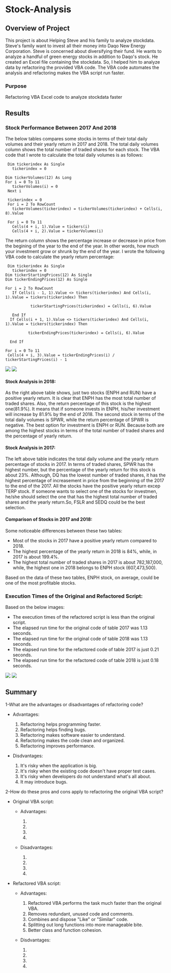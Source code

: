 # Stock-Analysis

## Overview of Project

This project is about Helping Steve and his family to analyze stockdata. Steve's family want to invest all their money into Daqo New Energy Corporation. Steve is concerned about diversifying their fund. He wants to analyze a handful of green energy stocks in addition to Daqo's stock. He created an Excel file containing the stockdata. So, I helped him to analyze data by refactoring the provided VBA code. The VBA code automates the analysis and refactoring makes the VBA script run faster.

### Purpose

Refactoring VBA Excel code to analyze stockdata faster

## Results

### Stock Performance Between 2017 And 2018

The below tables compares some stocks in terms of their total daily volumes and their yearly return in 2017 and 2018. The total daily volumes column shows the total number of traded shares for each stock. The VBA code that I wrote to calculate the total daily volumes is as follows:

     Dim tickerindex As Single
       tickerindex = 0
       
    Dim tickerVolumes(12) As Long
    For i = 0 To 11
       tickerVolumes(i) = 0
     Next i
      
     tickerindex = 0
     For i = 2 To RowCount
       tickerVolumes(tickerindex) = tickerVolumes(tickerindex) + Cells(i, 8).Value
       
     For i = 0 To 11
       Cells(4 + i, 1).Value = tickers(i)
       Cells(4 + i, 2).Value = tickerVolumes(i)
 
The return column shows the percentage increase or decrease in price from the begining of the year to the end of the year. In other words, how much your investment grow or shrunk by the end of the year. I wrote the following VBA code to calculate the yearly return percentage:

     Dim tickerindex As Single
       tickerindex = 0
    Dim tickerStartingPrices(12) As Single
    Dim tickerEndingPrices(12) As Single
    
    For i = 2 To RowCount
       If Cells(i - 1, 1).Value <> tickers(tickerindex) And Cells(i, 1).Value = tickers(tickerindex) Then

               tickerStartingPrices(tickerindex) = Cells(i, 6).Value

       End If
      If Cells(i + 1, 1).Value <> tickers(tickerindex) And Cells(i, 1).Value = tickers(tickerindex) Then

              tickerEndingPrices(tickerindex) = Cells(i, 6).Value

      End If  
      
    For i = 0 To 11
     Cells(4 + i, 3).Value = tickerEndingPrices(i) / tickerStartingPrices(i) - 1
     
    
 ![](https://github.com/Nazanin-hub/Stock-Analysis/blob/master/All%20stocks%20table%20-2017.png)
 ![](https://github.com/Nazanin-hub/Stock-Analysis/blob/master/All%20stocks%20table%20-2018.png)
    
#### Stock Analysis in 2018:   
    
As the right above table shows, just two stocks (ENPH and RUN) have a positive yearly return. It is clear that ENPH has the most total number of traded shares. Also, the return percentage of this stock is the highest one(81.9%). It means that if someone invests in ENPH, his/her investment will increase by 81.9% by the end of 2018. The second stock in terms of the total daily volumes is SPWR, while the return percentage of SPWR is negative. The best option for investment is ENPH or RUN. Because both are among the highest stocks in terms of the total number of traded shares and the percentage of yearly return.  

#### Stock Analysis in 2017:

The left above table indicates the total daily volume and the yearly return percentage of stocks in 2017. In terms of traded shares, SPWR has the highest number, but the percentage of the yearly return for this stock is about 23%. Although, DQ has the lowest number of traded shares, it has the highest percentage of increasement in price from the beginning of the 2017 to the end of the 2017. All the stocks have the positive yearly return excep TERP stock. If someone wants to select one of the stocks for investmen, he/she should select the one that has the highest total number of traded shares and the yearly return.So, FSLR and SEDQ could be the best selection. 

#### Comparison of Stocks in 2017 and 2018:

Some noticeable differences between these two tables:

   - Most of the stocks in 2017 have a positive yearly return compared to 2018. 
   - The highest percentage of the yearly return in 2018 is 84%, while, in 2017 is about 199.4%. 
   - The highest total number of traded shares in 2017 is about 782,187,000, while, the highest one in 2018 belongs to ENPH stock (607,473,500). 
  
Based on the data of these two tables, ENPH stock, on average, could be one of the most profitable stocks.

### Execution Times of the Original and Refactored Script:

Based on the below images: 
 - The execution times of the refactored script is less than the original script. 
 - The elapsed run time for the original code of table 2017 was 1.13 seconds.
 - The elapsed run time for the original code of table 2018 was 1.13 seconds. 
 - The elapsed run time for the refactored code of table 2017 is just 0.21 seconds. 
 - The elapsed run time for the refactored code of table 2018 is just 0.18 seconds. 

![](https://github.com/Nazanin-hub/Stock-Analysis/blob/master/VBA_Challenge_2017%20.png)
![](https://github.com/Nazanin-hub/Stock-Analysis/blob/master/VBA_Challenge_2018.png)

## Summary

1-What are the advantages or disadvantages of refactoring code?

- Advantages:

    1. Refactoring helps programming faster.
    2. Refactoring helps finding bugs.
    3. Refactoring makes software easier to understand.
    4. Refactoring makes the code clean and organized.
    5. Refactoring improves performance.
    
- Disdvantages:

    1. It's risky when the application is big.
    2. It's risky when the existing code doesn't have proper test cases. 
    3. It's risky when developers do not understand what's all about.
    4. It may introduce bugs.
    
2-How do these pros and cons apply to refactoring the original VBA script?

- Original VBA script:

   - Advantages:

       1. 
       2. 
       3. 
       4.  
      
   - Disadvantages:

       1. 
       2. 
       3. 
       4. 
      
- Refactored VBA script:

   - Advantages:

       1. Refactored VBA performs the task much faster than the original VBA.
       2. Removes redundant, unused code and comments.
       3. Combines and dispose "Like" or "Similar" code.
       4. Splitting out long functions into more manageable bite.
       5. Better class and function cohesion.
    
   - Disdvantages:

       1. 
       2. 
       3. 
       4. 
